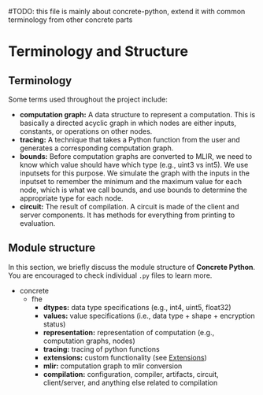 #TODO: this file is mainly about concrete-python, extend it with common terminology from other concrete parts

# Terminology and Structure

## Terminology

Some terms used throughout the project include:

* **computation graph:** A data structure to represent a computation. This is basically a directed acyclic graph in which nodes are either inputs, constants, or operations on other nodes.
* **tracing:** A technique that takes a Python function from the user and generates a corresponding computation graph.
* **bounds:** Before computation graphs are converted to MLIR, we need to know which value should have which type (e.g., uint3 vs int5). We use inputsets for this purpose. We simulate the graph with the inputs in the inputset to remember the minimum and the maximum value for each node, which is what we call bounds, and use bounds to determine the appropriate type for each node.
* **circuit:** The result of compilation. A circuit is made of the client and server components. It has methods for everything from printing to evaluation.

## Module structure

In this section, we briefly discuss the module structure of **Concrete Python**. You are encouraged to check individual `.py` files to learn more.

* concrete
  * fhe
    * **dtypes:** data type specifications (e.g., int4, uint5, float32)
    * **values:** value specifications (i.e., data type + shape + encryption status)
    * **representation:** representation of computation (e.g., computation graphs, nodes)
    * **tracing:** tracing of python functions
    * **extensions:** custom functionality (see [Extensions](../tutorial/extensions.md))
    * **mlir:** computation graph to mlir conversion
    * **compilation:** configuration, compiler, artifacts, circuit, client/server, and anything else related to compilation
